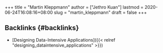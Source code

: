 +++
title = "Martin Kleppmann"
author = ["Jethro Kuan"]
lastmod = 2020-06-24T16:08:16+08:00
slug = "martin_kleppmann"
draft = false
+++

## Backlinks {#backlinks}

- [Designing Data-Intensive Applications]({{< relref "designing_dataintensive_applications" >}})
